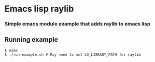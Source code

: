 # Emacs lisp raylib
### Simple emacs module example that adds raylib to emacs lisp
## Running example
```$
$ make
$ ./run-example.sh # May need to set LD_LIBRARY_PATH for raylib
```